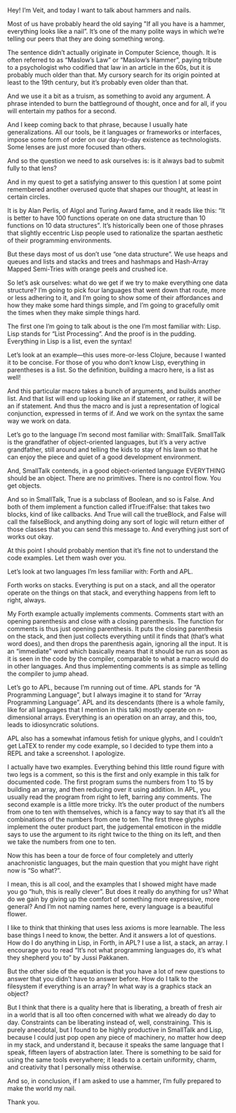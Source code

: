 Hey! I’m Veit, and today I want to talk about hammers and nails.

Most of us have probably heard the old saying "If all you have is a hammer,
everything looks like a nail”. It’s one of the many polite ways in which
we’re telling our peers that they are doing something wrong.

The sentence didn’t actually originate in Computer Science, though. It is
often referred to as “Maslow’s Law” or “Maslow’s Hammer”, paying tribute to
a psychologist who codified that law in an article in the 60s, but it is
probably much older than that. My cursory search for its origin pointed at
least to the 19th century, but it’s probably even older than that.

And we use it a bit as a truism, as something to avoid any argument. A phrase
intended to burn the battleground of thought, once and for all, if you will
entertain my pathos for a second.

And I keep coming back to that phrase, because I usually hate generalizations.
All our tools, be it languages or frameworks or interfaces, impose some form of
order on our day-to-day existence as technologists. Some lenses are just more
focused than others.

And so the question we need to ask ourselves is: is it always bad to submit
fully to that lens?

And in my quest to get a satisfying answer to this question I at some point
remembered another overused quote that shapes our thought, at least in certain
circles.

It is by Alan Perlis, of Algol and Turing Award fame, and it reads like this:
“It is better to have 100 functions operate on one data structure than 10
functions on 10 data structures”. It’s historically been one of those phrases
that slightly eccentric Lisp people used to rationalize the spartan aesthetic
of their programming environments.

But these days most of us don’t use “one data structure”. We use heaps and
queues and lists and stacks and trees and hashmaps and Hash-Array Mapped
Semi-Tries with orange peels and crushed ice.

So let’s ask ourselves: what do we get if we try to make everything one data
structure? I’m going to pick four languages that went down that route, more or
less adhering to it, and I’m going to show some of their affordances and how
they make some hard things simple, and I’m going to gracefully omit the times
when they make simple things hard.

The first one I’m going to talk about is the one I’m most familiar with: Lisp.
Lisp stands for “List Processing”. And the proof is in the pudding. Everything
in Lisp is a list, even the syntax!

Let’s look at an example—this uses more-or-less Clojure, because I wanted it to
be concise. For those of you who don’t know Lisp, everything in parentheses is
a list. So the definition, building a macro here, is a list as well!

And this particular macro takes a bunch of arguments, and builds another list.
And that list will end up looking like an if statement, or rather, it will be
an if statement. And thus the macro and is just a representation of logical
conjunction, expressed in terms of if. And we work on the syntax the same way
we work on data.

Let’s go to the language I’m second most familiar with: SmallTalk. SmallTalk is
the grandfather of object-oriented languages, but it’s a very active
grandfather, still around and telling the kids to stay of his lawn so that he
can enjoy the piece and quiet of a good development environment.

And, SmallTalk contends, in a good object-oriented language EVERYTHING should
be an object. There are no primitives. There is no control flow. You get
objects.

And so in SmallTalk, True is a subclass of Boolean, and so is False. And both
of them implement a function called ifTrue:ifFalse: that takes two blocks, kind
of like callbacks. And True will call the trueBlock, and False will call
the falseBlock, and anything doing any sort of logic will return either of those
classes that you can send this message to. And everything just sort of works
out okay.

At this point I should probably mention that it’s fine not to understand the
code examples. Let them wash over you.

Let’s look at two languages I’m less familiar with: Forth and APL.

Forth works on stacks. Everything is put on a stack, and all the operator
operate on the things on that stack, and everything happens from left to right,
always.

My Forth example actually implements comments. Comments start with an opening
parenthesis and close with a closing parenthesis. The function for comments is
thus just opening parenthesis. It puts the closing parenthesis on the stack,
and then just collects everything until it finds that (that’s what word does),
and then drops the parenthesis again, ignoring all the input. It is an
“immediate” word which basically means that it should be run as soon as it is
seen in the code by the compiler, comparable to what a macro would do in other
languages. And thus implementing comments is as simple as telling the compiler
to jump ahead.

Let’s go to APL, because I’m running out of time. APL stands for “A Programming
Language”, but I always imagine it to stand for “Array Programming Language”.
APL and its descendants (there is a whole family, like for all languages that I
mention in this talk) mostly operate on n-dimensional arrays. Everything is an
operation on an array, and this, too, leads to idiosyncratic solutions.

APL also has a somewhat infamous fetish for unique glyphs, and I couldn’t get
LaTEX to render my code example, so I decided to type them into a REPL and take
a screenshot. I apologize.

I actually have two examples. Everything behind this little round figure
with two legs is a comment, so this is the first and only example in this talk
for documented code. The first program sums the numbers from 1 to 15 by
building an array, and then reducing over it using addition. In APL, you
usually read the program from right to left, barring any comments. The second
example is a little more tricky. It’s the outer product of the numbers from one
to ten with themselves, which is a fancy way to say that it’s all the
combinations of the numbers from one to ten. The first three glyphs implement
the outer product part, the judgemental emoticon in the middle says to use the
argument to its right twice to the thing on its left, and then we take the
numbers from one to ten.

Now this has been a tour de force of four completely and utterly anachronistic
languages, but the main question that you might have right now is “So what?”.

I mean, this is all cool, and the examples that I showed might have made you go
“huh, this is really clever”. But does it really do anything for us? What do we
gain by giving up the comfort of something more expressive, more general? And
I’m not naming names here, every language is a beautiful flower.

I like to think that thinking that uses less axioms is more learnable. The less
base things I need to know, the better. And it answers a lot of questions. How
do I do anything in Lisp, in Forth, in APL? I use a list, a stack, an array. I
encourage you to read “It’s not what programming languages do, it’s what they
shepherd you to” by Jussi Pakkanen.

But the other side of the equation is that you have a lot of new questions to
answer that you didn’t have to answer before. How do I talk to the filesystem
if everything is an array? In what way is a graphics stack an object?

But I think that there is a quality here that is liberating, a breath of fresh
air in a world that is all too often concerned with what we already do day to
day. Constraints can be liberating instead of, well, constraining. This is
purely anecdotal, but I found to be highly productive in SmallTalk and Lisp,
because I could just pop open any piece of machinery, no matter how deep in my
stack, and understand it, because it speaks the same language that I speak,
fifteen layers of abstraction later. There is something to be said for using
the same tools everywhere; it leads to a certain uniformity, charm, and
creativity that I personally miss otherwise.

And so, in conclusion, if I am asked to use a hammer, I’m fully prepared to
make the world my nail.

Thank you.
